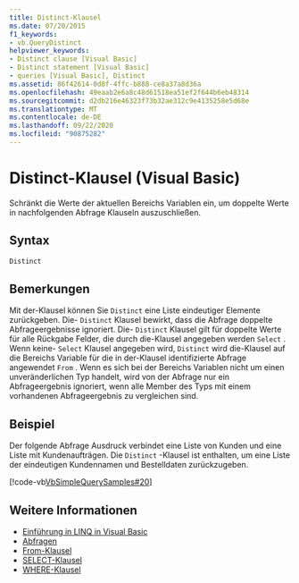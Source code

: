 ```yaml
---
title: Distinct-Klausel
ms.date: 07/20/2015
f1_keywords:
- vb.QueryDistinct
helpviewer_keywords:
- Distinct clause [Visual Basic]
- Distinct statement [Visual Basic]
- queries [Visual Basic], Distinct
ms.assetid: 86f42614-0d8f-4ffc-b888-ce8a37a8d36a
ms.openlocfilehash: 49eaab2e6a8c48d61518ea51ef2f644b6eb48314
ms.sourcegitcommit: d2db216e46323f73b32ae312c9e4135258e5d68e
ms.translationtype: MT
ms.contentlocale: de-DE
ms.lasthandoff: 09/22/2020
ms.locfileid: "90875282"
---
```

# <a name="distinct-clause-visual-basic"></a>Distinct-Klausel (Visual Basic)

Schränkt die Werte der aktuellen Bereichs Variablen ein, um doppelte Werte in nachfolgenden Abfrage Klauseln auszuschließen.  
  
## <a name="syntax"></a>Syntax  
  
```vb  
Distinct  
```  
  
## <a name="remarks"></a>Bemerkungen  

 Mit der-Klausel können Sie `Distinct` eine Liste eindeutiger Elemente zurückgeben. Die- `Distinct` Klausel bewirkt, dass die Abfrage doppelte Abfrageergebnisse ignoriert. Die- `Distinct` Klausel gilt für doppelte Werte für alle Rückgabe Felder, die durch die-Klausel angegeben werden `Select` . Wenn keine- `Select` Klausel angegeben wird, `Distinct` wird die-Klausel auf die Bereichs Variable für die in der-Klausel identifizierte Abfrage angewendet `From` . Wenn es sich bei der Bereichs Variablen nicht um einen unveränderlichen Typ handelt, wird von der Abfrage nur ein Abfrageergebnis ignoriert, wenn alle Member des Typs mit einem vorhandenen Abfrageergebnis zu vergleichen sind.  
  
## <a name="example"></a>Beispiel  

 Der folgende Abfrage Ausdruck verbindet eine Liste von Kunden und eine Liste mit Kundenaufträgen. Die `Distinct` -Klausel ist enthalten, um eine Liste der eindeutigen Kundennamen und Bestelldaten zurückzugeben.  
  
 [!code-vb[VbSimpleQuerySamples#20](~/samples/snippets/visualbasic/VS_Snippets_VBCSharp/VbSimpleQuerySamples/VB/QuerySamples1.vb#20)]  
  
## <a name="see-also"></a>Weitere Informationen

- [Einführung in LINQ in Visual Basic](../../programming-guide/language-features/linq/introduction-to-linq.md)
- [Abfragen](index.md)
- [From-Klausel](from-clause.md)
- [SELECT-Klausel](select-clause.md)
- [WHERE-Klausel](where-clause.md)
